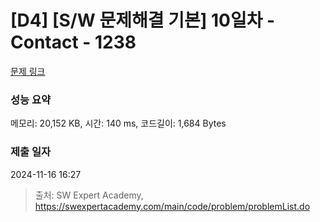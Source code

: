 # [D4] [S/W 문제해결 기본] 10일차 - Contact - 1238 

[문제 링크](https://swexpertacademy.com/main/code/problem/problemDetail.do?contestProbId=AV15B1cKAKwCFAYD) 

### 성능 요약

메모리: 20,152 KB, 시간: 140 ms, 코드길이: 1,684 Bytes

### 제출 일자

2024-11-16 16:27



> 출처: SW Expert Academy, https://swexpertacademy.com/main/code/problem/problemList.do